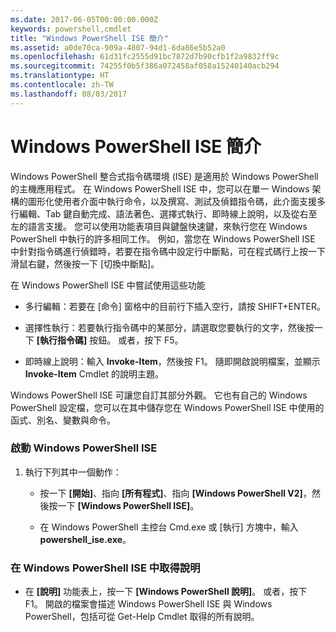 ```yaml
---
ms.date: 2017-06-05T00:00:00.000Z
keywords: powershell,cmdlet
title: "Windows PowerShell ISE 簡介"
ms.assetid: a0de70ca-909a-4807-94d1-6da86e5b52a0
ms.openlocfilehash: 61d31fc2555d91bc7872d7b90cfb1f2a9832ff9c
ms.sourcegitcommit: 74255f0b5f386a072458af058a15240140acb294
ms.translationtype: HT
ms.contentlocale: zh-TW
ms.lasthandoff: 08/03/2017
---
```

# <a name="introducing-the-windows-powershell-ise"></a>Windows PowerShell ISE 簡介
Windows PowerShell 整合式指令碼環境 (ISE) 是適用於 Windows PowerShell 的主機應用程式。 在 Windows PowerShell ISE 中，您可以在單一 Windows 架構的圖形化使用者介面中執行命令，以及撰寫、測試及偵錯指令碼，此介面支援多行編輯、Tab 鍵自動完成、語法著色、選擇式執行、即時線上說明，以及從右至左的語言支援。
您可以使用功能表項目與鍵盤快速鍵，來執行您在 Windows PowerShell 中執行的許多相同工作。  例如，當您在 Windows PowerShell ISE 中針對指令碼進行偵錯時，若要在指令碼中設定行中斷點，可在程式碼行上按一下滑鼠右鍵，然後按一下 [切換中斷點]。

在 Windows PowerShell ISE 中嘗試使用這些功能

-   多行編輯：若要在 [命令] 窗格中的目前行下插入空行，請按 SHIFT+ENTER。

-   選擇性執行：若要執行指令碼中的某部分，請選取您要執行的文字，然後按一下 **[執行指令碼]** 按鈕。 或者，按下 F5。

-   即時線上說明：輸入 **Invoke-Item**，然後按 F1。 隨即開啟說明檔案，並顯示 **Invoke-Item** Cmdlet 的說明主題。

Windows PowerShell ISE 可讓您自訂其部分外觀。 它也有自己的 Windows PowerShell 設定檔，您可以在其中儲存您在 Windows PowerShell ISE 中使用的函式、別名、變數與命令。

### <a name="to-start-the-windows-powershell-ise"></a>啟動 Windows PowerShell ISE

1.  執行下列其中一個動作：

    -   按一下 **[開始]**、指向 **[所有程式]**、指向 **[Windows PowerShell V2]**，然後按一下 **[Windows PowerShell ISE]**。

    -   在 Windows PowerShell 主控台 Cmd.exe 或 [執行] 方塊中，輸入 **powershell_ise.exe**。

### <a name="to-get-help-in-the-windows-powershell-ise"></a>在 Windows PowerShell ISE 中取得說明

-   在 **[說明]** 功能表上，按一下 **[Windows PowerShell 說明]**。 或者，按下 F1。 開啟的檔案會描述 Windows PowerShell ISE 與 Windows PowerShell，包括可從 Get-Help Cmdlet 取得的所有說明。

